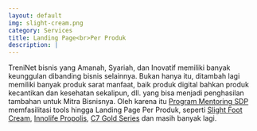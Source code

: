 ```yaml
---
layout: default
img: slight-cream.png
category: Services
title: Landing Page<br>Per Produk
description: |
---
```

TreniNet bisnis yang Amanah, Syariah, dan Inovatif memiliki banyak keunggulan dibanding bisnis selainnya. Bukan hanya itu, ditambah lagi memiliki banyak produk sarat manfaat, baik produk digital bahkan produk kecantikan dan kesehatan sekalipun, dll. yang bisa menjadi penghasilan tambahan untuk Mitra Bisnisnya. Oleh karena itu [Program Mentoring SDP](https://sejutadigitalpreneur.com/adminpreneur) memfasilitasi tools hingga Landing Page Per Produk, seperti [Slight Foot Cream](http://sejutaproduk.com/adminpreneur/slight-foot-cream), [Innolife Propolis](https://sejutaproduk.com/adminpreneur/innolife-propolis), [C7 Gold Series](https://sejutaproduk.com/adminpreneur/c7-gold-series) dan masih banyak lagi.
